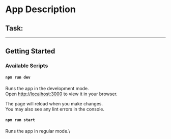 # App Description


## Task: 

______________________

## Getting Started

### Available Scripts

#### `npm run dev`

Runs the app in the development mode.\
Open [http://localhost:3000](http://localhost:3000) to view it in your browser.

The page will reload when you make changes.\
You may also see any lint errors in the console.

#### `npm run start`

Runs the app in regular mode.\

